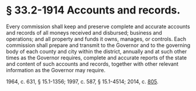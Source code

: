 # § 33.2-1914 Accounts and records.

<p>Every commission shall keep and preserve complete and accurate accounts and records of all moneys received and disbursed; business and operations; and all property and funds it owns, manages, or controls. Each commission shall prepare and transmit to the Governor and to the governing body of each county and city within the district, annually and at such other times as the Governor requires, complete and accurate reports of the state and content of such accounts and records, together with other relevant information as the Governor may require.</p><p>1964, c. 631, § 15.1-1356; 1997, c. 587, § 15.1-4514; 2014, c. <a href='http://lis.virginia.gov/cgi-bin/legp604.exe?141+ful+CHAP0805'>805</a>.</p>